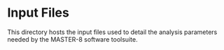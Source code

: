# Input Files

This directory hosts the input files used to detail the analysis parameters needed by the MASTER-8 software toolsuite.
